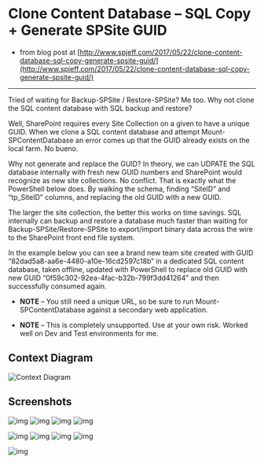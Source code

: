 # Clone Content Database – SQL Copy + Generate SPSite GUID

* from blog post at [http://www.spjeff.com/2017/05/22/clone-content-database-sql-copy-generate-spsite-guid/](http://www.spjeff.com/2017/05/22/clone-content-database-sql-copy-generate-spsite-guid/)

---

Tried of waiting for Backup-SPSite / Restore-SPSite?  Me too.  Why not clone the SQL content database with SQL backup and restore?  

Well, SharePoint requires every Site Collection on a given to have a unique GUID.  When we clone a SQL content database and attempt Mount-SPContentDatabase an error comes up that the GUID already exists on the local farm.  No bueno.

Why not generate and replace the GUID?   In theory, we can UDPATE the SQL database internally with fresh new GUID numbers and SharePoint would recognize as new site collections.  No conflict.  That is exactly what the PowerShell below does.  By walking the schema, finding “SiteID” and “tp_SiteID” columns, and replacing the old GUID with a new GUID.

The larger the site collection, the better this works on time savings.  SQL internally can backup and restore a database much faster than waiting for Backup-SPSite/Restore-SPSite to export/import binary data across the wire to the SharePoint front end file system.

In the example below you can see a brand new team site created with GUID “82dad5a8-aa6e-4480-a10e-16cd2597c18b” in a dedicated SQL content database, taken offline, updated with PowerShell to replace old GUID with new GUID “0f59c302-92ea-4fac-b32b-799f3dd41264” and then successfully consumed again.

* **NOTE** – You still need a unique URL, so be sure to run Mount-SPContentDatabase against a secondary web application.

* **NOTE** – This is completely unsupported.  Use at your own risk.   Worked well on Dev and Test environments for me.

## Context Diagram
![Context Diagram](http://www.spjeff.com/wp-content/ftp_uploads/2be7c940b573_98A1/image_12.png "Context Diagram")

## Screenshots
![img](http://www.spjeff.com/wp-content/ftp_uploads/2be7c940b573_98A1/image_3.png "img")
![img](http://www.spjeff.com/wp-content/ftp_uploads/2be7c940b573_98A1/image_4.png "img")
![img](http://www.spjeff.com/wp-content/ftp_uploads/2be7c940b573_98A1/image_5.png "img")
![img](http://www.spjeff.com/wp-content/ftp_uploads/2be7c940b573_98A1/image_6.png "img")


![img](http://www.spjeff.com/wp-content/ftp_uploads/2be7c940b573_98A1/image_7.png "img")
![img](http://www.spjeff.com/wp-content/ftp_uploads/2be7c940b573_98A1/image_8.png "img")
![img](http://www.spjeff.com/wp-content/ftp_uploads/2be7c940b573_98A1/image_9.png "img")
![img](http://www.spjeff.com/wp-content/ftp_uploads/2be7c940b573_98A1/image_10.png "img")

![img](http://www.spjeff.com/wp-content/ftp_uploads/2be7c940b573_98A1/image_11.png "img")